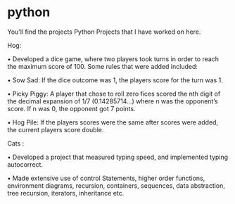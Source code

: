 # python

You'll find the projects Python Projects that I have worked on here.

Hog:

• Developed a dice game, where two players took turns in order to reach the maximum score of 100. Some rules
that were added included:

• Sow Sad: If the dice outcome was 1, the players score for the turn was 1.

• Picky Piggy: A player that chose to roll zero fices scored the nth digit of the decimal expansion of 1/7 (0.14285714...) where n was the opponent’s score. If n was 0, the opponent got 7 points.

• Hog Pile: If the players scores were the same after scores were added, the current players score double.


Cats :

• Developed a project that measured typing speed, and implemented typing autocorrect.

• Made extensive use of control Statements, higher order functions, environment diagrams, recursion, containers, sequences, data abstraction, tree recursion, iterators, inheritance etc.
